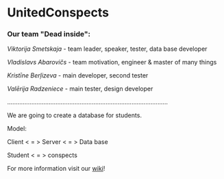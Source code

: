 # UnitedConspects
 


### Our team "Dead inside":

*Viktorija Smetskaja* - team leader, speaker, tester, data base developer

*Vladislavs Abarovičs* - team motivation, engineer & master of many things

*Kristīne Berļizeva* - main developer, second tester

*Valērija Radzeniece* - main tester, design developer

.............................................................................................

We are going to create a database for students.

Model:

Client < = > Server < = > Data base

Student < = > conspects



For more information visit our [wiki](https://github.com/krisypon/UnitedConspects/wiki)!
